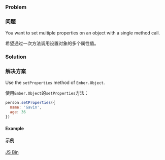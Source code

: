 ### Problem

### 问题

You want to set multiple properties on an object with a single method call.

希望通过一次方法调用设置对象的多个属性值。

### Solution

### 解决方案

Use the `setProperties` method of `Ember.Object`.

使用`Ember.Object`的`setProperties`方法：

```js
person.setProperties({
  name: 'Gavin',
  age: 36
})
```

#### Example

#### 示例

<a class="jsbin-embed" href="http://emberjs.jsbin.com/uPaPEcO/2/edit?js,output">JS Bin</a>
